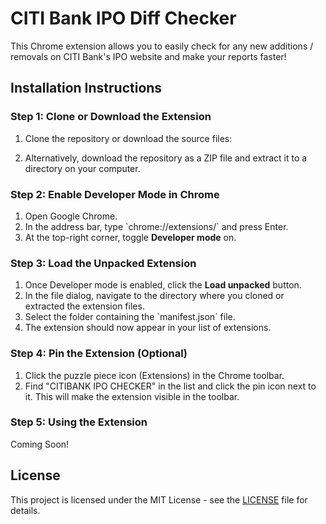 # CITI Bank IPO Diff Checker

This Chrome extension allows you to easily check for any new additions / removals on CITI Bank's IPO website and make your reports faster!

## Installation Instructions

### Step 1: Clone or Download the Extension

1. Clone the repository or download the source files:

2. Alternatively, download the repository as a ZIP file and extract it to a directory on your computer.

### Step 2: Enable Developer Mode in Chrome

1. Open Google Chrome.
2. In the address bar, type \`chrome://extensions/\` and press Enter.
3. At the top-right corner, toggle **Developer mode** on.

### Step 3: Load the Unpacked Extension

1. Once Developer mode is enabled, click the **Load unpacked** button.
2. In the file dialog, navigate to the directory where you cloned or extracted the extension files.
3. Select the folder containing the \`manifest.json\` file.
4. The extension should now appear in your list of extensions.

### Step 4: Pin the Extension (Optional)

1. Click the puzzle piece icon (Extensions) in the Chrome toolbar.
2. Find "CITIBANK IPO CHECKER" in the list and click the pin icon next to it. This will make the extension visible in the toolbar.

### Step 5: Using the Extension

Coming Soon!

## License

This project is licensed under the MIT License - see the [LICENSE](LICENSE) file for details.
